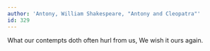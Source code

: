 ```yaml
---
author: 'Antony, William Shakespeare, "Antony and Cleopatra"'
id: 329
---
```


What our contempts doth often hurl from us,
We wish it ours again.